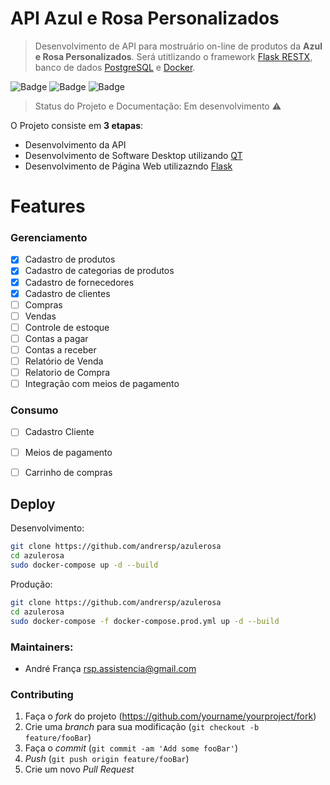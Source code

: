 # API Azul e Rosa Personalizados

> Desenvolvimento de API para mostruário on-line de produtos da **Azul e Rosa Personalizados**. 
Será utitlizando o framework [Flask RESTX](https://github.com/python-restx/flask-restx), banco de dados [PostgreSQL](https://www.postgresql.org/) e [Docker](https://www.docker.com/).

![Badge](https://img.shields.io/static/v1?label=Python&message=3.8&color=green&style=flat&logo=PYTHON) ![Badge](https://img.shields.io/static/v1?label=Flask&message=1.1.2&color=blue&style=flat&logo=Flask) ![Badge](https://img.shields.io/github/license/andrersp/azulerosa)

> Status do Projeto e Documentação: Em desenvolvimento :warning:

O Projeto consiste em **3 etapas**:
- Desenvolvimento da API
- Desenvolvimento de Software Desktop utilizando [QT](https://www.qt.io/)
- Desenvolvimento de Página Web utilizazndo [Flask](https://flask.palletsprojects.com/en/1.1.x/)

# Features
### Gerenciamento
- [x] Cadastro de produtos
- [x] Cadastro de categorias de produtos
- [x] Cadastro de fornecedores
- [x] Cadastro de clientes
- [ ] Compras
- [ ] Vendas
- [ ] Controle de estoque
- [ ] Contas a pagar
- [ ] Contas a receber
- [ ] Relatório de Venda
- [ ] Relatorio de Compra
- [ ] Integração com meios de pagamento

### Consumo
- [ ] Cadastro Cliente
- [ ] Meios de pagamento
- [ ] Carrinho de compras



## Deploy
Desenvolvimento:
```sh
git clone https://github.com/andrersp/azulerosa
cd azulerosa
sudo docker-compose up -d --build

```
Produção:
```sh
git clone https://github.com/andrersp/azulerosa
cd azulerosa
sudo docker-compose -f docker-compose.prod.yml up -d --build

```

### Maintainers:
* André França                rsp.assistencia@gmail.com

### Contributing

1. Faça o _fork_ do projeto (<https://github.com/yourname/yourproject/fork>)
2. Crie uma _branch_ para sua modificação (`git checkout -b feature/fooBar`)
3. Faça o _commit_ (`git commit -am 'Add some fooBar'`)
4. _Push_ (`git push origin feature/fooBar`)
5. Crie um novo _Pull Request_



